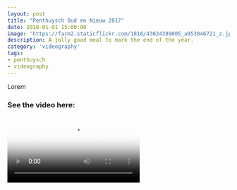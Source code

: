 ```yaml
---
layout: post
title: "Penthuysch Oud en Nieuw 2017"
date: 2018-01-01 15:00:00
image: 'https://farm2.staticflickr.com/1818/43024389005_a953046721_z.jpg'
description: A jolly good meal to mark the end of the year.
category: 'videography'
tags:
- penthuysch
- videography
---
```


Lorem

### See the video here:

<div class="embed-bg">
  <div class="video-embed">
    <script src="{{ "/assets/js/plyr.polyfilled.min.js" | prepend: site.baseurl }}"></script>
    <video id="player" controls playsineline poster="https://farm2.staticflickr.com/1818/43024389005_85c65dca04_o.jpg">
  <source src="https://www.flickr.com/photos/162779846@N06/43024389005/play/hd/a953046721/ type="video/mp4" size="1080">:
  <source src="https://www.flickr.com/photos/162779846@N06/43024389005/play/site/a953046721/ type="video/mp4" size="360">:
  <!-- Fallback for browsers that don't support the <video> element -->
  HTML5 Video not available in your browser
  </video>
  <script>const player = new Plyr('#player', {controls: ['play-large', 'play', 'progress', 'settings', 'fullscreen'], settings: ['quality'], keyboard: { focused: true, global: true}}); window.player = player;</script>
  </div>
</div>
